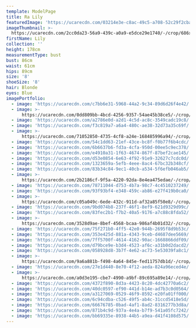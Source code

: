 ```yaml
---
template: ModelPage
title: Ra Lily
featuredImage: 'https://ucarecdn.com/03214e3e-c8ac-49c5-a708-52c29f2cbacd/'
imageThumbnail: >-
  https://ucarecdn.com/2cc0da23-56a9-439c-a0a9-e5dce29e1740/-/crop/686x815/170,0/-/preview/
firstName: Lily
collection: ''
height: 178cm
measurementType: bust
bust: 86cm
waist: 61cm
hips: 89cm
size: '8'
shoeSize: '8'
hair: Blonde
eyes: Blue
imagePortfolio:
  - image: 'https://ucarecdn.com/c7bb6e31-5968-44a2-9c34-89d6d26f4e42/'
  - image: >-
      https://ucarecdn.com/0dd809bb-4bcd-4256-9357-54ae45b38ce5/-/crop/1545x2251/87,198/-/preview/
  - image: 'https://ucarecdn.com/a2786e0d-a2d1-4c5d-ac8c-3549cadc19c8/'
  - image: 'https://ucarecdn.com/f3c819a7-a6a4-480c-ae38-32d73a35c69f/'
  - image: >-
      https://ucarecdn.com/71052850-4735-4cf8-a24e-168485996a94/-/crop/1080x1429/0,191/-/preview/
  - image: 'https://ucarecdn.com/54c1dd63-21ef-43ce-bc8f-f0b77f6b4cdc/'
  - image: 'https://ucarecdn.com/6b6637b6-fd3a-4cfa-950d-00ee5c9ec378/'
  - image: 'https://ucarecdn.com/e4910a31-1f63-4674-867f-87bef2cae145/'
  - image: 'https://ucarecdn.com/d53e0854-6e63-4f92-91e9-32627c7cdc0d/'
  - image: 'https://ucarecdn.com/1323659a-5efb-4eee-8ac4-67bc32b348cf/'
  - image: 'https://ucarecdn.com/83b34c84-9ec1-40cb-a534-5f6efb046ab5/'
  - image: >-
      https://ucarecdn.com/2b2186cf-9f5a-4220-92da-8e4ea475edae/-/crop/1170x1177/0,247/-/preview/
  - image: 'https://ucarecdn.com/78711044-d753-4b7a-98c7-4c4510237249/'
  - image: 'https://ucarecdn.com/93f93bf4-e348-459c-ab86-e27f419b0ca0/'
  - image: >-
      https://ucarecdn.com/c05a049c-6ede-432c-911d-af32a85f50e8/-/crop/2250x1060/172,0/-/preview/
  - image: 'https://ucarecdn.com/9bd074b8-237f-46f1-8ef9-621d9329d99c/'
  - image: 'https://ucarecdn.com/83fec2b1-f7b2-40a5-9176-a7c88c8fda52/'
  - image: >-
      https://ucarecdn.com/3528d9ae-8bef-4568-bcaa-986af4b01d32/-/crop/1632x2413/0,36/-/preview/
  - image: 'https://ucarecdn.com/75f271b0-4ff5-42e0-944b-2695f8d9b53c/'
  - image: 'https://ucarecdn.com/353e425d-881a-4343-9ceb-d4687dee5669/'
  - image: 'https://ucarecdn.com/7ff5700f-4614-4162-90ac-1668866ddf09/'
  - image: 'https://ucarecdn.com/d79bce9e-b3d4-4523-af6c-a31b0d2dacd2/'
  - image: 'https://ucarecdn.com/058928d8-3b7f-4e62-ac73-5e53039fa8c1/'
  - image: >-
      https://ucarecdn.com/9a6a881b-f498-4a64-845e-fed11757db1d/-/crop/800x1086/0,114/-/preview/
  - image: 'https://ucarecdn.com/27e1d440-8e70-4f12-aeda-824a96eced4e/'
  - image: >-
      https://ucarecdn.com/a0d3e195-cbe7-4990-a9bf-89c695a89e14/-/crop/1632x1988/0,461/-/preview/
  - image: 'https://ucarecdn.com/4372f890-8d3a-4423-8c20-4dc42770a6c2/'
  - image: 'https://ucarecdn.com/40dc0597-ef90-441d-b14e-ad7b3c0d0564/'
  - image: 'https://ucarecdn.com/a3127069-0529-46f9-8592-e20fa01ff000/'
  - image: 'https://ucarecdn.com/6c94cdba-c526-49f5-ab4c-31ccd5418e5d/'
  - image: 'https://ucarecdn.com/66676785-0bad-4af1-8ad2-8316277b3d8a/'
  - image: 'https://ucarecdn.com/871b4c9d-937a-4e4a-b7f9-541a05fc7242/'
  - image: 'https://ucarecdn.com/bb69335e-8938-44b5-a9ea-d41f4108d575/'
---
```


